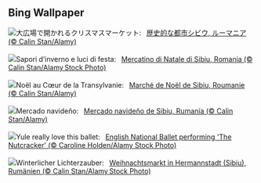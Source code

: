 ## Bing Wallpaper
![](https://www.bing.com/th?id=OHR.SibiuRomania_JA-JP9171991249_UHD.jpg&w=1000)大広場で開かれるクリスマスマーケット:&nbsp;&ensp;[歴史的な都市シビウ, ルーマニア (© Calin Stan/Alamy)](https://www.bing.com/th?id=OHR.SibiuRomania_JA-JP9171991249_UHD.jpg)
<br><br/>
![](https://www.bing.com/th?id=OHR.SibiuRomania_IT-IT8074363725_UHD.jpg&w=1000)Sapori d’inverno e luci di festa:&nbsp;&ensp;[Mercatino di Natale di Sibiu, Romania (© Calin Stan/Alamy Stock Photo)](https://www.bing.com/th?id=OHR.SibiuRomania_IT-IT8074363725_UHD.jpg)
<br><br/>
![](https://www.bing.com/th?id=OHR.SibiuRomania_FR-FR5904755818_UHD.jpg&w=1000)Noël au Cœur de la Transylvanie:&nbsp;&ensp;[Marché de Noël de Sibiu, Roumanie  (© Calin Stan/Alamy)](https://www.bing.com/th?id=OHR.SibiuRomania_FR-FR5904755818_UHD.jpg)
<br><br/>
![](https://www.bing.com/th?id=OHR.SibiuRomania_ES-ES0903750194_UHD.jpg&w=1000)Mercado navideño:&nbsp;&ensp;[Mercado navideño de Sibiu, Rumanía (© Calin Stan/Alamy)](https://www.bing.com/th?id=OHR.SibiuRomania_ES-ES0903750194_UHD.jpg)
<br><br/>
![](https://www.bing.com/th?id=OHR.NutcrackerBallet_EN-GB4363189142_UHD.jpg&w=1000)Yule really love this ballet:&nbsp;&ensp;[English National Ballet performing 'The Nutcracker' (© Caroline Holden/Alamy Stock Photo)](https://www.bing.com/th?id=OHR.NutcrackerBallet_EN-GB4363189142_UHD.jpg)
<br><br/>
![](https://www.bing.com/th?id=OHR.SibiuRomania_DE-DE6226513054_UHD.jpg&w=1000)Winterlicher Lichterzauber:&nbsp;&ensp;[Weihnachtsmarkt in Hermannstadt (Sibiu), Rumänien (© Calin Stan/Alamy Stock Photo)](https://www.bing.com/th?id=OHR.SibiuRomania_DE-DE6226513054_UHD.jpg)
<br><br/>
